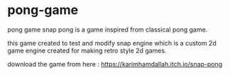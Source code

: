 # pong-game
pong game
snap pong is a game inspired from classical pong game.

this game created to test and modify snap engine which is a custom 2d game engine created for making retro style 2d games.

download the game from here : https://karimhamdallah.itch.io/snap-pong
